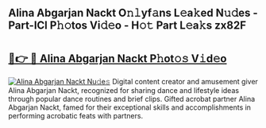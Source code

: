 ## Alina Abgarjan Nackt O𝚗𝚕yf𝚊ns L𝚎a𝚔ed N𝚞𝚍es - Part-ICl P𝚑𝚘tos Vi𝚍𝚎o - H𝚘𝚝 Part L𝚎a𝚔s zx82F

# <h2><a href="http://kf2t4s3.oniu.top/?m=Alina+Abgarjan+Nackt">🔗👉 🔴 Alina Abgarjan Nackt P𝚑ot𝚘𝚜 V𝚒d𝚎o</a></h2>

[![Alina Abgarjan Nackt Nu𝚍e𝚜](https://i.imgur.com/0qMVB7G.gif)](http://kf2t4s3.oniu.top/?m=Alina+Abgarjan+Nackt)
Digital content creator and amusement giver Alina Abgarjan Nackt, recognized for sharing dance and lifestyle ideas through popular dance routines and brief clips. Gifted acrobat partner Alina Abgarjan Nackt, famed for their exceptional skills and accomplishments in performing acrobatic feats with partners.  
